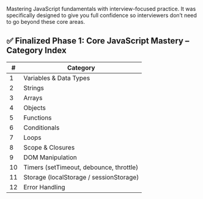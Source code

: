 Mastering JavaScript fundamentals with interview-focused practice. It was specifically designed to give you full confidence so interviewers don’t need to go beyond these core areas.

## ✅ **Finalized Phase 1: Core JavaScript Mastery – Category Index**

| #  | **Category**                            |
| -- | --------------------------------------- |
| 1  | Variables & Data Types                  |
| 2  | Strings                                 |
| 3  | Arrays                                  |
| 4  | Objects                                 |
| 5  | Functions                               |
| 6  | Conditionals                            |
| 7  | Loops                                   |
| 8  | Scope & Closures                        |
| 9  | DOM Manipulation                        |
| 10 | Timers (setTimeout, debounce, throttle) |
| 11 | Storage (localStorage / sessionStorage) |
| 12 | Error Handling                          |
